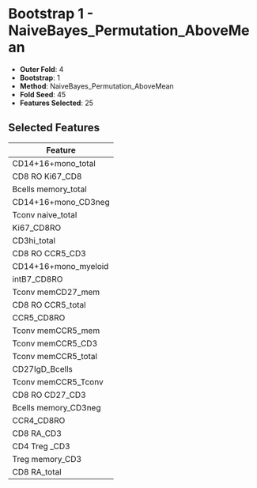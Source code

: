 # Bootstrap 1 - NaiveBayes_Permutation_AboveMean

- **Outer Fold**: 4
- **Bootstrap**: 1
- **Method**: NaiveBayes_Permutation_AboveMean
- **Fold Seed**: 45
- **Features Selected**: 25

## Selected Features

| Feature |
|---------|
| CD14+16+mono_total |
| CD8 RO Ki67_CD8 |
| Bcells memory_total |
| CD14+16+mono_CD3neg |
| Tconv naive_total |
| Ki67_CD8RO |
| CD3hi_total |
| CD8 RO CCR5_CD3 |
| CD14+16+mono_myeloid |
| intB7_CD8RO |
| Tconv memCD27_mem |
| CD8 RO CCR5_total |
| CCR5_CD8RO |
| Tconv memCCR5_mem |
| Tconv memCCR5_CD3 |
| Tconv memCCR5_total |
| CD27IgD_Bcells |
| Tconv memCCR5_Tconv |
| CD8 RO CD27_CD3 |
| Bcells memory_CD3neg |
| CCR4_CD8RO |
| CD8 RA_CD3 |
| CD4 Treg _CD3 |
| Treg memory_CD3 |
| CD8 RA_total |
